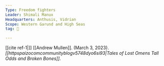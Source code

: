 ```yaml
---
Type: Freedom fighters
Leader: Shimali Manux
Headquarters: Anthusis, Vidrian
Scope: Western Garund and High Seas
tag: 👥

---
```


[[cite ref-1|]] [[Andrew Mullen]]. (March 3, 2023). *[[httpspaizocomcommunityblogv5748dyo6si93|Tales of Lost Omens Tall Odds and Broken Bones]]*.






